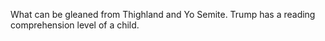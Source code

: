 What can be gleaned from Thighland and Yo Semite. Trump has a reading comprehension level of a child.
